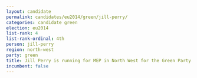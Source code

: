 ```yaml
---
layout: candidate
permalink: candidates/eu2014/green/jill-perry/
categories: candidate green
election: eu2014
list-rank: 4
list-rank-ordinal: 4th
person: jill-perry
region: north-west
party: green
title: Jill Perry is running for MEP in North West for the Green Party
incumbent: false
---
```

